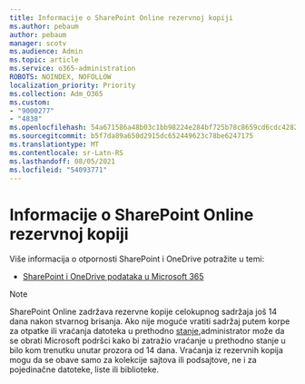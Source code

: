 ```yaml
---
title: Informacije o SharePoint Online rezervnoj kopiji
ms.author: pebaum
author: pebaum
manager: scotv
ms.audience: Admin
ms.topic: article
ms.service: o365-administration
ROBOTS: NOINDEX, NOFOLLOW
localization_priority: Priority
ms.collection: Adm_O365
ms.custom:
- "9000277"
- "4838"
ms.openlocfilehash: 54a671586a48b03c1bb98224e284bf725b78c8659cd6cdc428218cde5d99b841
ms.sourcegitcommit: b5f7da89a650d2915dc652449623c78be6247175
ms.translationtype: MT
ms.contentlocale: sr-Latn-RS
ms.lasthandoff: 08/05/2021
ms.locfileid: "54093771"
---
```

# <a name="sharepoint-online-backup-information"></a>Informacije o SharePoint Online rezervnoj kopiji

Više informacija o otpornosti SharePoint i OneDrive potražite u temi:

- [SharePoint i OneDrive podataka u Microsoft 365](https://docs.microsoft.com/compliance/assurance/assurance-sharepoint-onedrive-data-resiliency)

> [!NOTE]
> SharePoint Online zadržava rezervne kopije celokupnog sadržaja još 14 dana nakon stvarnog brisanja. Ako nije moguće vratiti [](https://support.microsoft.com/office/restore-deleted-items-from-the-site-collection-recycle-bin-5fa924ee-16d7-487b-9a0a-021b9062d14b) sadržaj putem korpe za otpatke ili vraćanja datoteka u prethodno [stanje,](https://support.microsoft.com/office/restore-your-onedrive-fa231298-759d-41cf-bcd0-25ac53eb8a15)administrator može da se obrati Microsoft podršci kako bi zatražio vraćanje u prethodno stanje u bilo kom trenutku unutar prozora od 14 dana. Vraćanja iz rezervnih kopija mogu da se obave samo za kolekcije sajtova ili podsajtove, ne i za pojedinačne datoteke, liste ili biblioteke.
